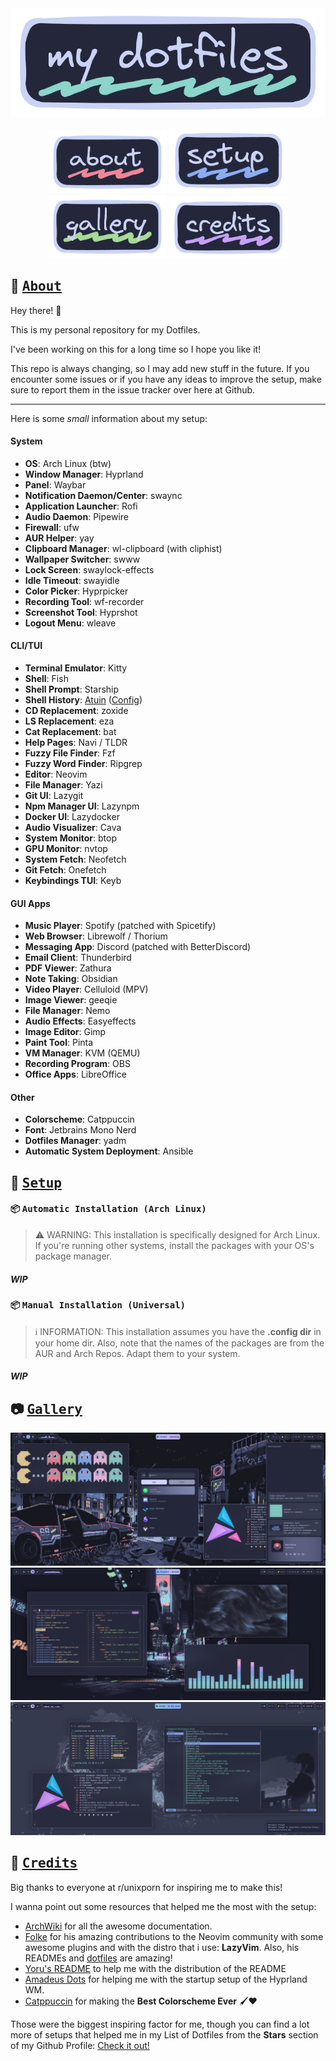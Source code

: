 <div align="center">
<a href=""><img src="./assets/images/dotfiles-title.png"></a>
</div>

<div align="center">

[<img width="190px" src="./assets/images/dotfiles-about.png">](#about)
[<img width="190px" src="./assets/images/dotfiles-setup.png">](#setup)
[<img width="190px" src="./assets/images/dotfiles-gallery.png">](#gallery)
[<img width="190px" src="./assets/images/dotfiles-credits.png">](#credits)

</div>

## :herb: <samp>[About](#about)</samp>

Hey there! :wave:

This is my personal repository for my Dotfiles.

I've been working on this for a long time so I hope you like it!

This repo is always changing, so I may add new stuff in the future. If you encounter some issues or if you have any ideas to improve the setup, make sure to report them in the issue tracker over here at Github.

---

Here is some _small_ information about my setup:

#### System

- **OS**: Arch Linux (btw)
- **Window Manager**: Hyprland
- **Panel**: Waybar
- **Notification Daemon/Center**: swaync
- **Application Launcher**: Rofi
- **Audio Daemon**: Pipewire
- **Firewall**: ufw
- **AUR Helper**: yay
- **Clipboard Manager**: wl-clipboard (with cliphist)
- **Wallpaper Switcher**: swww
- **Lock Screen**: swaylock-effects
- **Idle Timeout**: swayidle
- **Color Picker**: Hyprpicker
- **Recording Tool**: wf-recorder
- **Screenshot Tool**: Hyprshot
- **Logout Menu**: wleave

#### CLI/TUI

- **Terminal Emulator**: Kitty
- **Shell**: Fish
- **Shell Prompt**: Starship
- **Shell History**: [Atuin](https://github.com/atuinsh/atuin) ([Config](../.config/atuin/README.md))
- **CD Replacement**: zoxide
- **LS Replacement**: eza
- **Cat Replacement**: bat
- **Help Pages**: Navi / TLDR
- **Fuzzy File Finder**: Fzf
- **Fuzzy Word Finder**: Ripgrep
- **Editor**: Neovim
- **File Manager**: Yazi
- **Git UI**: Lazygit
- **Npm Manager UI**: Lazynpm
- **Docker UI**: Lazydocker
- **Audio Visualizer**: Cava
- **System Monitor**: btop
- **GPU Monitor**: nvtop
- **System Fetch**: Neofetch
- **Git Fetch**: Onefetch
- **Keybindings TUI**: Keyb

#### GUI Apps

- **Music Player**: Spotify (patched with Spicetify)
- **Web Browser**: Librewolf / Thorium
- **Messaging App**: Discord (patched with BetterDiscord)
- **Email Client**: Thunderbird
- **PDF Viewer**: Zathura
- **Note Taking**: Obsidian
- **Video Player**: Celluloid (MPV)
- **Image Viewer**: geeqie
- **File Manager**: Nemo
- **Audio Effects**: Easyeffects
- **Image Editor**: Gimp
- **Paint Tool**: Pinta
- **VM Manager**: KVM (QEMU)
- **Recording Program**: OBS
- **Office Apps**: LibreOffice

#### Other

- **Colorscheme**: Catppuccin
- **Font**: Jetbrains Mono Nerd
- **Dotfiles Manager**: yadm
- **Automatic System Deployment**: Ansible

## :wrench: <samp>[Setup](#setup)</samp>

#### :package: <samp>Automatic Installation (Arch Linux)</samp>

> :warning: WARNING: This installation is specifically designed for Arch Linux. If you're running other systems, install the packages with your OS's package manager.

##### WIP

#### :package: <samp>Manual Installation (Universal) </samp>

> :information_source: INFORMATION: This installation assumes you have the **.config dir** in your home dir. Also, note that the names of the packages are from the AUR and Arch Repos. Adapt them to your system.

##### WIP

## :camera: <samp>[Gallery](#gallery)</samp>

![overview-1](./assets/images/screenshots/overview-1.png)
![overview-2](./assets/images/screenshots/overview-2.png)
![overview-3](./assets/images/screenshots/overview-3.png)

## :tada: <samp>[Credits](#credits)</samp>

Big thanks to everyone at r/unixporn for inspiring me to make this!

I wanna point out some resources that helped me the most with the setup:

- [ArchWiki](https://wiki.archlinux.org/) for all the awesome documentation.
- [Folke](https://github.com/folke) for his amazing contributions to the Neovim community with some awesome plugins and with the distro that i use: **LazyVim**. Also, his READMEs and [dotfiles](https://github.com/folke/dot) are amazing!
- [Yoru's README](https://github.com/rxyhn/yoru/tree/main) to help me with the distribution of the README
- [Amadeus Dots](https://github.com/AmadeusWM/dotfiles-hyprland) for helping me with the startup setup of the Hyprland WM.
- [Catppuccin](https://github.com/catppuccin/catppuccin) for making the **Best Colorscheme Ever** :paintbrush::heart:

Those were the biggest inspiring factor for me, though you can find a lot more of setups that helped me in my List of Dotfiles from the **Stars** section of my Github Profile: [Check it out!](https://github.com/stars/Matt-FTW/lists/paintbrush-theming-dots)

